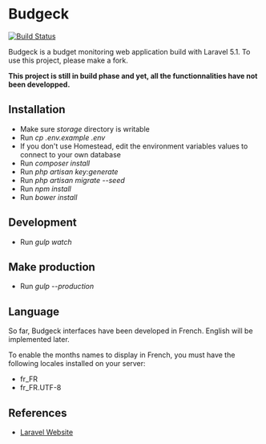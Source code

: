 # Budgeck

[![Build Status](https://travis-ci.org/ctessier/budgeck.svg?branch=master)](https://travis-ci.org/ctessier/budgeck)

Budgeck is a budget monitoring web application build with Laravel 5.1. To use this project, please make a fork.

**This project is still in build phase and yet, all the functionnalities have not been developped.**


## Installation

- Make sure *storage* directory is writable
- Run *cp .env.example .env*
- If you don't use Homestead, edit the environment variables values to connect to your own database
- Run *composer install*
- Run *php artisan key:generate*
- Run *php artisan migrate --seed*
- Run *npm install*
- Run *bower install*


## Development

- Run *gulp watch*


## Make production

- Run *gulp --production*

## Language

So far, Budgeck interfaces have been developed in French. English will be implemented later.

To enable the months names to display in French, you must have the following locales installed on your server:
- fr_FR
- fr_FR.UTF-8

## References

- [Laravel Website](http://laravel.com/)

